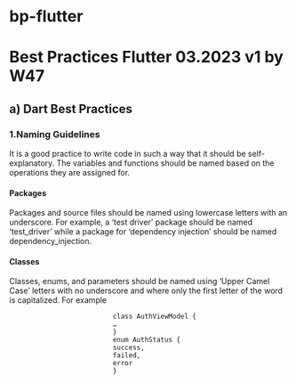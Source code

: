 # bp-flutter
# Best Practices Flutter 03.2023 v1 by W47

##  a) Dart Best Practices

### 1.Naming Guidelines

It is a good practice to write code in such a way that it should be self-explanatory. 
The variables and functions should be named based on the operations they are assigned for.

#### Packages
Packages and source files should be named using lowercase letters with an underscore. 
For example, a ‘test driver’ package should be named ‘test_driver’ 
while a package for ‘dependency injection’ should be named dependency_injection.

#### Classes
Classes, enums, and parameters should be named using ‘Upper Camel Case’ letters with 
no underscore and where only the first letter of the word is capitalized. For example

                              class AuthViewModel {
                              …
                              }
                              enum AuthStatus {
                              success,
                              failed,
                              error
                              }
